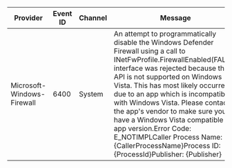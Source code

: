 Provider                    |  Event ID  |  Channel  |  Message
----------------------------|------------|-----------|-------------------------------------------------------------------------------------------------------------------------------------------------------------------------------------------------------------------------------------------------------------------------------------------------------------------------------------------------------------------------------------------------------------------------------------------------------------------------------------------------------
Microsoft-Windows-Firewall  |  6400      |  System   |  An attempt to programmatically disable the Windows Defender Firewall using a call to INetFwProfile.FirewallEnabled(FALSE) interface was rejected because this API is not supported on Windows Vista. This has most likely occurred due to an app which is incompatible with Windows Vista. Please contact the app's vendor to make sure you have a Windows Vista compatible app version.Error Code:		E_NOTIMPLCaller Process Name:	{CallerProcessName}Process ID:		{ProcessId}Publisher:		{Publisher}